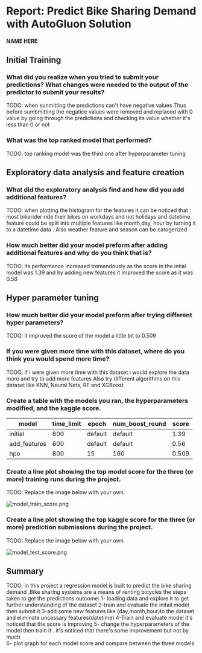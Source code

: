 # Report: Predict Bike Sharing Demand with AutoGluon Solution
#### NAME HERE

## Initial Training
### What did you realize when you tried to submit your predictions? What changes were needed to the output of the predictor to submit your results?
TODO: when sunmitting the predictions can't have negative values Thus before sumbmitting the negatice values were removed and replaced with 0 value by going through the predictions and checking its value whether it's less than 0 or not 

### What was the top ranked model that performed?
TODO: top ranking model was the third one after hyperparameter tuning 

## Exploratory data analysis and feature creation
### What did the exploratory analysis find and how did you add additional features?
TODO: when plotting the histogram for the features it can be noticed that : most bikerider ride their bikes on workdays and not holidays and datetime feature could be split into multiple features like month,day, hour by turning it to a datetime data . Also weather feature and season can be catogerized


### How much better did your model preform after adding additional features and why do you think that is?
TODO: its performance increased tremendously as the score in the intial model was 1.39 and by adding new features it improved the score as it was 0.56

## Hyper parameter tuning
### How much better did your model preform after trying different hyper parameters?
TODO: it improved the score of the model a little bit to 0.509 

### If you were given more time with this dataset, where do you think you would spend more time?
TODO: if i were given more time with this dataset i would explore the data more and try to add more features Also try different algorithms on this dataset like KNN, Neural Nets, RF and XGBoost

### Create a table with the models you ran, the hyperparameters modified, and the kaggle score.
|model|time_limit|epoch|num_boost_round|score|
|--|--|--|--|--|
|initial|600|default|default|1.39|
|add_features|600|default|default|0.56|
|hpo|800|15|160|0.509|

### Create a line plot showing the top model score for the three (or more) training runs during the project.

TODO: Replace the image below with your own.

![model_train_score.png](img/model_train_score.png)

### Create a line plot showing the top kaggle score for the three (or more) prediction submissions during the project.

TODO: Replace the image below with your own.

![model_test_score.png](img/model_test_score.png)

## Summary
TODO: in this project a regression model is built to predict the bike sharing demand .Bike sharing systems are a means of renting bicycles 
the steps taken to get the predictions outcome:
1- loading data and explore it to get further understanding of the dataset
2-train and evaluate the initail model then submit it 
3-add some new features like (day,month,hour)to the dataset and eliminate uncessary features(datetime)
4-Train and evaluate model it's noticed that the score is improving
5- change the hyperparameters of the model then train it . it's noticed that there's some improvement but not by much  
6- plot graph for each model score and compare between the three models 